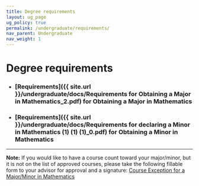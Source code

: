 ```yaml
---
title: Degree requirements
layout: ug_page
ug_policy: true
permalink: /undergraduate/requirements/
nav_parent: Undergraduate
nav_weight: 1
---
```


<h1 class="mb-3">Degree requirements</h1>

- ### [Requirements]({{ site.url }}/undergraduate/docs/Requirements for Obtaining a Major in Mathematics_2.pdf) for Obtaining a Major in Mathematics
- ### [Requirements]({{ site.url }}/undergraduate/docs/Requirements for declaring a Minor in Mathematics (1) (1) (1)_0.pdf) for Obtaining a Minor in Mathematics

---

**Note:** If you would like to have a course count toward your major/minor, but it is not on the list of approved courses, please take the following fillable form to your advisor for approval and a signature:&nbsp;<a href="{{ site.url }}/undergraduate/docs/exception(fillable)_1.pdf">Course Exception for a Major/Minor in Mathematics</a>
